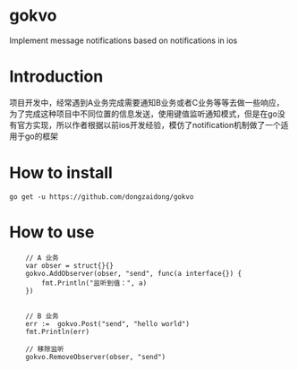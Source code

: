 # gokvo
Implement message notifications based on notifications in ios

# Introduction
项目开发中，经常遇到A业务完成需要通知B业务或者C业务等等去做一些响应，为了完成这种项目中不同位置的信息发送，使用键值监听通知模式，但是在go没有官方实现，所以作者根据以前ios开发经验，模仿了notification机制做了一个适用于go的框架

# How to install
```
go get -u https://github.com/dongzaidong/gokvo
```

# How to use
```
	// A 业务
	var obser = struct{}{}
	gokvo.AddObserver(obser, "send", func(a interface{}) {
		fmt.Println("监听到值：", a)
	})

	
	// B 业务
	err := 	gokvo.Post("send", "hello world")
	fmt.Println(err)

	// 移除监听
	gokvo.RemoveObserver(obser, "send")
```

